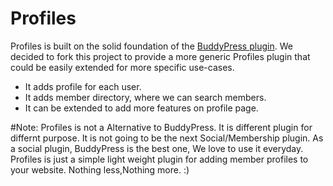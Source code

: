 # Profiles

Profiles is built on the solid foundation of the [BuddyPress plugin](https://wordpress.org/plugins/profiles/). 
We decided to fork this project to provide a more generic Profiles plugin that could be easily extended for more specific use-cases.

* It adds profile for each user.
* It adds member directory, where we can search members.
* It can be extended to add more features on profile page.

#Note: 
Profiles is not a Alternative to BuddyPress. It is different plugin for differnt purpose. It is not going to be the next Social/Membership plugin. As a social plugin, BuddyPress is the best one, We love to use it everyday. Profiles is just a simple light weight plugin for adding member profiles to your website. Nothing less,Nothing more. :) 
